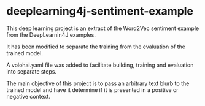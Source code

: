 # deeplearning4j-sentiment-example

This deep learning project is an extract of the Word2Vec sentiment example from 
the  DeepLearnin4J examples.

It has been modified to separate the training from the evaluation of the  trained model.

A volohai.yaml file was added to facilitate building, training and evaluation into 
separate steps.

The main objective of this project is to pass an arbitrary text blurb to the trained 
model and have it determine if it is presented in a positive or negative context.
